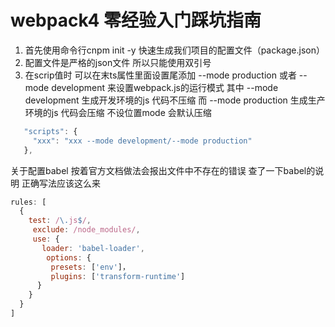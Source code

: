 # webpack4 零经验入门踩坑指南
1. 首先使用命令行cnpm init -y 快速生成我们项目的配置文件（package.json） 
2. 配置文件是严格的json文件 所以只能使用双引号
3. 在scrip值时 可以在末ts属性里面设置尾添加 --mode production 或者 --mode development 来设置webpack.js的运行模式
   其中 --mode development 生成开发环境的js 代码不压缩
   而   --mode production  生成生产环境的js 代码会压缩
   不设位置mode 会默认压缩

```javascript
   "scripts": {
     "xxx": "xxx --mode development/--mode production"
   },
```
关于配置babel 按着官方文档做法会报出文件中不存在的错误 查了一下babel的说明 正确写法应该这么来
```javascript
rules: [
  {
    test: /\.js$/,
	 exclude: /node_modules/,
	 use: {
	   loader: 'babel-loader',
	 	options: {
	     presets: ['env']，
	     plugins: ['transform-runtime']
	  } 
    }
  }
]
```

